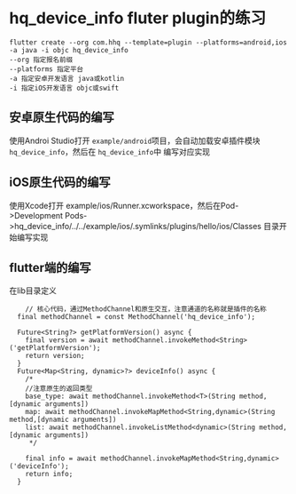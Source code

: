 # hq_device_info fluter plugin的练习
```
flutter create --org com.hhq --template=plugin --platforms=android,ios -a java -i objc hq_device_info
--org 指定报名前缀
--platforms 指定平台
-a 指定安卓开发语言 java或kotlin
-i 指定iOS开发语言 objc或swift
```

## 安卓原生代码的编写
使用Androi Studio打开 `example/android`项目，会自动加载安卓插件模块`hq_device_info`，然后在 `hq_device_info`中 编写对应实现

## iOS原生代码的编写
使用Xcode打开 example/ios/Runner.xcworkspace，然后在Pod->Development Pods->hq_device_info/../../example/ios/.symlinks/plugins/hello/ios/Classes 目录开始编写实现

## flutter端的编写
在lib目录定义
```
    // 核心代码，通过MethodChannel和原生交互，注意通道的名称就是插件的名称
  final methodChannel = const MethodChannel('hq_device_info');

  Future<String?> getPlatformVersion() async {
    final version = await methodChannel.invokeMethod<String>('getPlatformVersion');
    return version;
  }
  Future<Map<String, dynamic>?> deviceInfo() async {
    /*
    //注意原生的返回类型
    base_type: await methodChannel.invokeMethod<T>(String method,[dynamic arguments])
    map: await methodChannel.invokeMapMethod<String,dynamic>(String method,[dynamic arguments])
    list: await methodChannel.invokeListMethod<dynamic>(String method,[dynamic arguments])
     */
    
    final info = await methodChannel.invokeMapMethod<String,dynamic>('deviceInfo');
    return info;
  }


```






